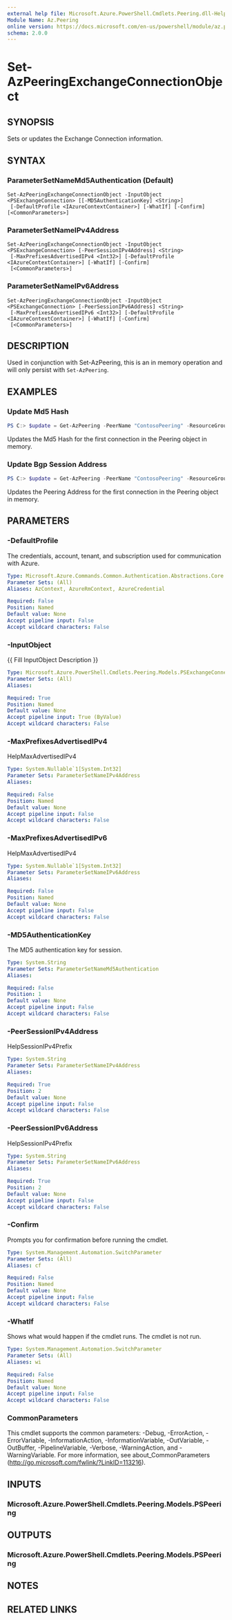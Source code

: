 ```yaml
---
external help file: Microsoft.Azure.PowerShell.Cmdlets.Peering.dll-Help.xml
Module Name: Az.Peering
online version: https://docs.microsoft.com/en-us/powershell/module/az.peering/set-azpeeringexchangeconnectionobject
schema: 2.0.0
---
```


# Set-AzPeeringExchangeConnectionObject

## SYNOPSIS
Sets or updates the Exchange Connection information. 

## SYNTAX

### ParameterSetNameMd5Authentication (Default)
```
Set-AzPeeringExchangeConnectionObject -InputObject <PSExchangeConnection> [[-MD5AuthenticationKey] <String>]
 [-DefaultProfile <IAzureContextContainer>] [-WhatIf] [-Confirm] [<CommonParameters>]
```

### ParameterSetNameIPv4Address
```
Set-AzPeeringExchangeConnectionObject -InputObject <PSExchangeConnection> [-PeerSessionIPv4Address] <String>
 [-MaxPrefixesAdvertisedIPv4 <Int32>] [-DefaultProfile <IAzureContextContainer>] [-WhatIf] [-Confirm]
 [<CommonParameters>]
```

### ParameterSetNameIPv6Address
```
Set-AzPeeringExchangeConnectionObject -InputObject <PSExchangeConnection> [-PeerSessionIPv6Address] <String>
 [-MaxPrefixesAdvertisedIPv6 <Int32>] [-DefaultProfile <IAzureContextContainer>] [-WhatIf] [-Confirm]
 [<CommonParameters>]
```

## DESCRIPTION
Used in conjunction with Set-AzPeering, this is an in memory operation and will only persist with `Set-AzPeering`. 

## EXAMPLES

### Update Md5 Hash
```powershell
PS C:> $update = Get-AzPeering -PeerName "ContosoPeering" -ResourceGroupName rg1 | Set-AzPeeringExchangeConnectionObject -MD5AuthenticationKey $hash
```

Updates the Md5 Hash for the first connection in the Peering object in memory. 

### Update Bgp Session Address
```powershell
PS C:> $update = Get-AzPeering -PeerName "ContosoPeering" -ResourceGroupName rg1 | Set-AzPeeringExchangeConnectionObject -PeerSessionIPv4Address "192.168.0.1" -MaxPrefixesAdvertisedIPv4 20000
```

Updates the Peering Address for the first connection in the Peering object in memory. 

## PARAMETERS

### -DefaultProfile
The credentials, account, tenant, and subscription used for communication with Azure.

```yaml
Type: Microsoft.Azure.Commands.Common.Authentication.Abstractions.Core.IAzureContextContainer
Parameter Sets: (All)
Aliases: AzContext, AzureRmContext, AzureCredential

Required: False
Position: Named
Default value: None
Accept pipeline input: False
Accept wildcard characters: False
```

### -InputObject
{{ Fill InputObject Description }}

```yaml
Type: Microsoft.Azure.PowerShell.Cmdlets.Peering.Models.PSExchangeConnection
Parameter Sets: (All)
Aliases:

Required: True
Position: Named
Default value: None
Accept pipeline input: True (ByValue)
Accept wildcard characters: False
```

### -MaxPrefixesAdvertisedIPv4
HelpMaxAdvertisedIPv4

```yaml
Type: System.Nullable`1[System.Int32]
Parameter Sets: ParameterSetNameIPv4Address
Aliases:

Required: False
Position: Named
Default value: None
Accept pipeline input: False
Accept wildcard characters: False
```

### -MaxPrefixesAdvertisedIPv6
HelpMaxAdvertisedIPv4

```yaml
Type: System.Nullable`1[System.Int32]
Parameter Sets: ParameterSetNameIPv6Address
Aliases:

Required: False
Position: Named
Default value: None
Accept pipeline input: False
Accept wildcard characters: False
```

### -MD5AuthenticationKey
The MD5 authentication key for session.

```yaml
Type: System.String
Parameter Sets: ParameterSetNameMd5Authentication
Aliases:

Required: False
Position: 1
Default value: None
Accept pipeline input: False
Accept wildcard characters: False
```

### -PeerSessionIPv4Address
HelpSessionIPv4Prefix

```yaml
Type: System.String
Parameter Sets: ParameterSetNameIPv4Address
Aliases:

Required: True
Position: 2
Default value: None
Accept pipeline input: False
Accept wildcard characters: False
```

### -PeerSessionIPv6Address
HelpSessionIPv4Prefix

```yaml
Type: System.String
Parameter Sets: ParameterSetNameIPv6Address
Aliases:

Required: True
Position: 2
Default value: None
Accept pipeline input: False
Accept wildcard characters: False
```

### -Confirm
Prompts you for confirmation before running the cmdlet.

```yaml
Type: System.Management.Automation.SwitchParameter
Parameter Sets: (All)
Aliases: cf

Required: False
Position: Named
Default value: None
Accept pipeline input: False
Accept wildcard characters: False
```

### -WhatIf
Shows what would happen if the cmdlet runs.
The cmdlet is not run.

```yaml
Type: System.Management.Automation.SwitchParameter
Parameter Sets: (All)
Aliases: wi

Required: False
Position: Named
Default value: None
Accept pipeline input: False
Accept wildcard characters: False
```

### CommonParameters
This cmdlet supports the common parameters: -Debug, -ErrorAction, -ErrorVariable, -InformationAction, -InformationVariable, -OutVariable, -OutBuffer, -PipelineVariable, -Verbose, -WarningAction, and -WarningVariable. For more information, see about_CommonParameters (http://go.microsoft.com/fwlink/?LinkID=113216).

## INPUTS

### Microsoft.Azure.PowerShell.Cmdlets.Peering.Models.PSPeering

## OUTPUTS

### Microsoft.Azure.PowerShell.Cmdlets.Peering.Models.PSPeering

## NOTES

## RELATED LINKS
